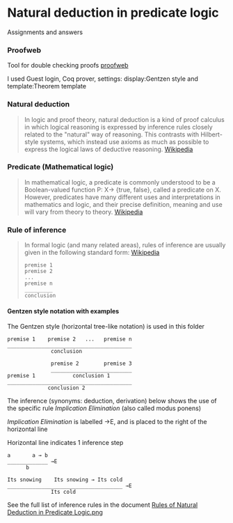 # Natural deduction in predicate logic

Assignments and answers

### Proofweb

Tool for double checking proofs [proofweb](http://proofweb.cs.ru.nl/)

I used Guest login, Coq prover, settings: display:Gentzen style and template:Theorem template

### Natural deduction
> In logic and proof theory, natural deduction is a kind of proof calculus in which logical reasoning is expressed by inference rules closely related to the "natural" way of reasoning. This contrasts with Hilbert-style systems, which instead use axioms as much as possible to express the logical laws of deductive reasoning. [Wikipedia](https://en.wikipedia.org/wiki/Natural_deduction)

### Predicate (Mathematical logic)
> In mathematical logic, a predicate is commonly understood to be a Boolean-valued function P: X→ {true, false}, called a predicate on X. However, predicates have many different uses and interpretations in mathematics and logic, and their precise definition, meaning and use will vary from theory to theory. [Wikipedia](https://en.wikipedia.org/wiki/Predicate_(mathematical_logic))

### Rule of inference
> In formal logic (and many related areas), rules of inference are usually given in the following standard form: [Wikipedia](https://en.wikipedia.org/wiki/Rule_of_inference)
> ```
>premise 1
>premise 2
>...
>premise n
>_________
>conclusion
>```
>

#### Gentzen style notation with examples
The Gentzen style (horizontal tree-like notation) is used in this folder

```
premise 1    premise 2   ...   premise n
________________________________________
              conclusion
```

```
              premise 2        premise 3
              __________________________
premise 1            conclusion 1
________________________________________
             conclusion 2
```

The inference (synonyms: deduction, derivation) below shows the use of the specific rule *Implication Elimination* (also called modus ponens)

*Implication Elimination* is labelled →E, and is placed to the right of the horizontal line

Horizontal line indicates 1 inference step

```
a       a → b
_____________ →E
      b
```

```
Its snowing    Its snowing → Its cold
_____________________________________ →E
              Its cold
```

See the full list of inference rules in the document [Rules of Natural Deduction in Predicate Logic.png](https://github.com/hojelse/fcdm/blob/master/natural_deduction/README.md)
